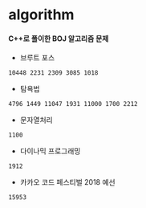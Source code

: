# algorithm 
#### C++로 풀이한 BOJ 알고리즘 문제
* 브루트 포스
```
10448 2231 2309 3085 1018

```
* 탐욕법
```
4796 1449 11047 1931 11000 1700 2212
```
* 문자열처리
```
1100
```
* 다이나믹 프로그래밍
```
1912
```
* 카카오 코드 페스티벌 2018 예선
```
15953
```